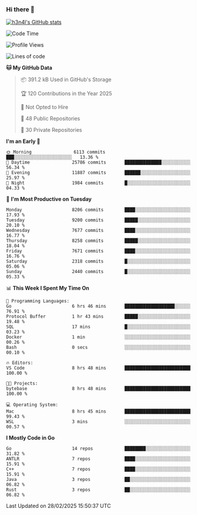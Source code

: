 ### Hi there 👋

[![h3n4l's GitHub stats](https://github-readme-stats.vercel.app/api?username=h3n4l&count_private=true&show_icons=true&theme=radical)](https://github.com/h3n4l/github-readme-stats)

<!--START_SECTION:waka-->
![Code Time](http://img.shields.io/badge/Code%20Time-2%2C078%20hrs%2027%20mins-blue)

![Profile Views](http://img.shields.io/badge/Profile%20Views-0-blue)

![Lines of code](https://img.shields.io/badge/From%20Hello%20World%20I%27ve%20Written-17.6%20million%20lines%20of%20code-blue)

**🐱 My GitHub Data** 

> 📦 391.2 kB Used in GitHub's Storage 
 > 
> 🏆 120 Contributions in the Year 2025
 > 
> 🚫 Not Opted to Hire
 > 
> 📜 48 Public Repositories 
 > 
> 🔑 30 Private Repositories 
 > 
**I'm an Early 🐤** 

```text
🌞 Morning                6113 commits        ███░░░░░░░░░░░░░░░░░░░░░░   13.36 % 
🌆 Daytime                25786 commits       ██████████████░░░░░░░░░░░   56.34 % 
🌃 Evening                11887 commits       ██████░░░░░░░░░░░░░░░░░░░   25.97 % 
🌙 Night                  1984 commits        █░░░░░░░░░░░░░░░░░░░░░░░░   04.33 % 
```
📅 **I'm Most Productive on Tuesday** 

```text
Monday                   8206 commits        ████░░░░░░░░░░░░░░░░░░░░░   17.93 % 
Tuesday                  9200 commits        █████░░░░░░░░░░░░░░░░░░░░   20.10 % 
Wednesday                7677 commits        ████░░░░░░░░░░░░░░░░░░░░░   16.77 % 
Thursday                 8258 commits        █████░░░░░░░░░░░░░░░░░░░░   18.04 % 
Friday                   7671 commits        ████░░░░░░░░░░░░░░░░░░░░░   16.76 % 
Saturday                 2318 commits        █░░░░░░░░░░░░░░░░░░░░░░░░   05.06 % 
Sunday                   2440 commits        █░░░░░░░░░░░░░░░░░░░░░░░░   05.33 % 
```


📊 **This Week I Spent My Time On** 

```text
💬 Programming Languages: 
Go                       6 hrs 46 mins       ███████████████████░░░░░░   76.91 % 
Protocol Buffer          1 hr 43 mins        █████░░░░░░░░░░░░░░░░░░░░   19.48 % 
SQL                      17 mins             █░░░░░░░░░░░░░░░░░░░░░░░░   03.23 % 
Docker                   1 min               ░░░░░░░░░░░░░░░░░░░░░░░░░   00.26 % 
Bash                     0 secs              ░░░░░░░░░░░░░░░░░░░░░░░░░   00.10 % 

🔥 Editors: 
VS Code                  8 hrs 48 mins       █████████████████████████   100.00 % 

🐱‍💻 Projects: 
bytebase                 8 hrs 48 mins       █████████████████████████   100.00 % 

💻 Operating System: 
Mac                      8 hrs 45 mins       █████████████████████████   99.43 % 
WSL                      3 mins              ░░░░░░░░░░░░░░░░░░░░░░░░░   00.57 % 
```

**I Mostly Code in Go** 

```text
Go                       14 repos            ████████░░░░░░░░░░░░░░░░░   31.82 % 
ANTLR                    7 repos             ████░░░░░░░░░░░░░░░░░░░░░   15.91 % 
C++                      7 repos             ████░░░░░░░░░░░░░░░░░░░░░   15.91 % 
Java                     3 repos             ██░░░░░░░░░░░░░░░░░░░░░░░   06.82 % 
Rust                     3 repos             ██░░░░░░░░░░░░░░░░░░░░░░░   06.82 % 
```




 Last Updated on 28/02/2025 15:50:37 UTC
<!--END_SECTION:waka-->

